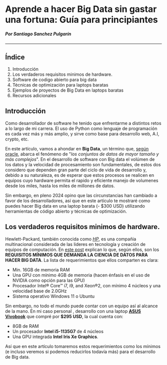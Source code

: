 # Aprende a hacer Big Data sin gastar una fortuna: Guía para principiantes
##### Por Santiago Sanchez Pulgarín

---

## Índice

1. Introducción
2. Los verdaderos requisitos minimos de hardware.
3. Software de codigo abierto para big data
4. Técnicas de optimización para laptops baratas
5. Ejemplos de proyectos de Big Data en laptops baratas
6. Recursos adicionales

## Introducción

Como desarrollador de software he tenido que enfrentarme a distintos retos a lo largo de mi carrera. El uso de Python como lenguaje de programación es cada vez más y más amplio, y sirve como base para desarrollo web, A.I, crypto, etc.

En este artículo, vamos a ahondar en **Big Data**, un término que, [según oracle](https://www.oracle.com/co/big-data/what-is-big-data/), abarca el fenómeno de "*los conjuntos de datos de mayor tamaño y más complejos*". En el desarrollo de software con Big data el volúmen de los datos y la velocidad de procesamiento son fundamentales, de estos dos considero que dependen gran parte del ciclo de vida de desarrollo y, debido a su naturaleza, es de esperar que estos procesos se realicen en equipos cuyo hardware permita el rapido y eficiente manejo de volumenes desde los miles, hasta los miles de millones de datos. 

Sin embargo, en pleno 2024 opino que las circunstancias han cambiado a favor de los desarrolladores, así que en este artículo te mostraré como puedes hacer Big data en una laptop barata (- $300 USD) utilizando herramientas de código abierto y técnicas de optimización.

## Los verdaderos requisitos minimos de hardware.

Hewlett-Packard, también conocida como *[HP](https://es.wikipedia.org/wiki/Hewlett-Packard)*, es una compañia multinacional considerada de las lideres en tecnología y creación de equipos de computación. En [este post](https://www.hp.com/us-en/workstations/learning-hub/what-kind-computer-data-science.html) explican lo que, según ellos, son los **REQUISITOS MÍNIMOS QUE DEMANDA LA CIENCIA DE DATOS PARA HACER BIG DATA**. La lista de requerimientos que ellos comparten es clara:

- Min. 16GB de memoria RAM
- Una GPU con mínimo 4GB de memoria (hacen énfasis en el uso de NVIDIA como opción para las GPU)
- Procesador Intel® Core™ i7, i9, and Xeon®2, con mínimo 4 núcleos y una velocidad base de 2.0GHz
- Sistema operativo Windows 11 o Ubuntu

Sin embargo, no todo el mundo puede contar con un equipo así al alcance de la mano. En mi caso personal , desarrollo con una laptop **[ASUS Vivobook](https://www.ebay.com/itm/305360358598?itmmeta=01HQBT5X317B08S9CM047J68T4&hash=item4718e54cc6:g:YA4AAOSwVzNlqXaX&itmprp=enc%3AAQAIAAAA4DNjCQREvQgrTtZkyuf1NaGnuNkfeub7RnRM%2B0MQkHTbmZfLrOyX185AAwXVq6bb5ODX4IG%2FxRLAYMV%2FobfZqdb5WUdbTeY0aHyequ%2BCVddOrdBdWQH5wfG8efar%2FdiZuizhaYF4EMXDy9gpfyxtPCzsilX8h9rtgndCJDEUJAbSc4eEqx3m6vDgMUYtMGlcfBfETnORQ8QqhpatKEE3EYUQD%2BsyVvoCXHLdA4HUzM1e%2BEN6lTkCgWMxfjfu8lTAeAODQfjunZKBTxa8d%2FcoafwyJ1VMY%2FVb55s0BbirOBD4%7Ctkp%3ABk9SR8zRl_q6Yw)** que compré por **$295 USD**, la cual cuenta con: 

- 8GB de RAM
- Un procesador **Intel i5-1135G7** de 4 núcleos
- Una GPU integrada **Intel Iris Xe Graphics**. 

Así que en este artículo tomaremos estos requerimientos como los mínimos (e incluso veremos si podemos reducirlos todavía más) para el desarrollo de Big data.
